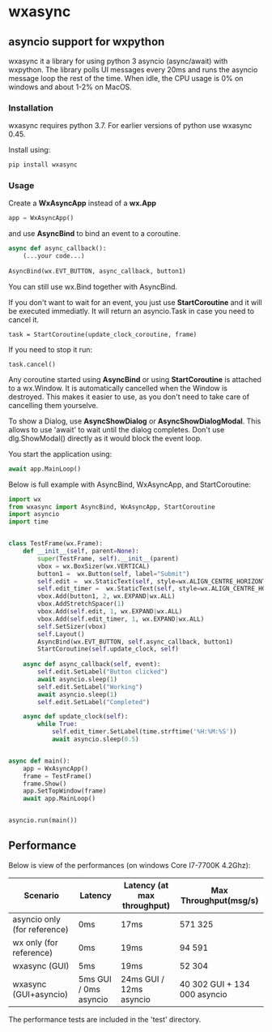 # wxasync
## asyncio support for wxpython

wxasync it a library for using python 3 asyncio (async/await) with wxpython.
 The library polls UI messages every 20ms and runs the asyncio message loop the rest of the time. 
 When idle, the CPU usage is 0% on windows and about 1-2% on MacOS. 

### Installation
wxasync requires python 3.7. For earlier versions of python use wxasync 0.45.

Install using: 
```sh
pip install wxasync
```
### Usage
Create a **WxAsyncApp** instead of a **wx.App**

```python
app = WxAsyncApp()
```

and use **AsyncBind** to bind an event to a coroutine. 
```python
async def async_callback():
    (...your code...)
    
AsyncBind(wx.EVT_BUTTON, async_callback, button1)
```
You can still use wx.Bind together with AsyncBind.

If you don't want to wait for an event, you just use **StartCoroutine** and it will be executed immediatly.
It will return an asyncio.Task in case you need to cancel it.
```
task = StartCoroutine(update_clock_coroutine, frame)
```
If you need to stop it run:
```
task.cancel()
```
Any coroutine started using **AsyncBind** or using **StartCoroutine** is attached to a wx.Window. It is automatically cancelled when the Window is destroyed. This makes it easier to use, as you don't need to take care of cancelling them yourselve. 

To show a Dialog, use **AsyncShowDialog** or **AsyncShowDialogModal**. This allows
to use 'await' to wait until the dialog completes. Don't use dlg.ShowModal() directly as it would block the event loop.

You start the application using:
```python
await app.MainLoop()
```

Below is full example with AsyncBind, WxAsyncApp, and StartCoroutine:

```python
import wx
from wxasync import AsyncBind, WxAsyncApp, StartCoroutine
import asyncio
import time


class TestFrame(wx.Frame):
    def __init__(self, parent=None):
        super(TestFrame, self).__init__(parent)
        vbox = wx.BoxSizer(wx.VERTICAL)
        button1 =  wx.Button(self, label="Submit")
        self.edit =  wx.StaticText(self, style=wx.ALIGN_CENTRE_HORIZONTAL|wx.ST_NO_AUTORESIZE)
        self.edit_timer =  wx.StaticText(self, style=wx.ALIGN_CENTRE_HORIZONTAL|wx.ST_NO_AUTORESIZE)
        vbox.Add(button1, 2, wx.EXPAND|wx.ALL)
        vbox.AddStretchSpacer(1)
        vbox.Add(self.edit, 1, wx.EXPAND|wx.ALL)
        vbox.Add(self.edit_timer, 1, wx.EXPAND|wx.ALL)
        self.SetSizer(vbox)
        self.Layout()
        AsyncBind(wx.EVT_BUTTON, self.async_callback, button1)
        StartCoroutine(self.update_clock, self)
        
    async def async_callback(self, event):
        self.edit.SetLabel("Button clicked")
        await asyncio.sleep(1)
        self.edit.SetLabel("Working")
        await asyncio.sleep(1)
        self.edit.SetLabel("Completed")

    async def update_clock(self):
        while True:
            self.edit_timer.SetLabel(time.strftime('%H:%M:%S'))
            await asyncio.sleep(0.5)


async def main():            
    app = WxAsyncApp()
    frame = TestFrame()
    frame.Show()
    app.SetTopWindow(frame)
    await app.MainLoop()


asyncio.run(main())

```

## Performance

Below is view of the performances (on windows Core I7-7700K 4.2Ghz):

| Scenario      |Latency  |  Latency (at max throughput)| Max Throughput(msg/s) |
| ------------- |--------------|---------------------------------|-------------|
| asyncio only (for reference)  |0ms             |17ms                               |571 325|
| wx only (for reference)       |0ms             |19ms                               |94 591|
| wxasync (GUI) | 5ms            |19ms                               |52 304|
| wxasync (GUI+asyncio)| 5ms GUI / 0ms asyncio |24ms GUI / 12ms asyncio |40 302 GUI + 134 000 asyncio|


The performance tests are included in the 'test' directory.
